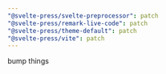 ```yaml
---
"@svelte-press/svelte-preprocessor": patch
"@svelte-press/remark-live-code": patch
"@svelte-press/theme-default": patch
"@svelte-press/vite": patch
---
```


bump things
